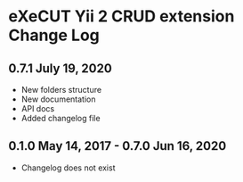 eXeCUT Yii 2 CRUD extension Change Log
==============================================

0.7.1 July 19, 2020
---------------------
- New folders structure
- New documentation
- API docs
- Added changelog file

0.1.0 May 14, 2017 - 0.7.0 Jun 16, 2020
--------- 
- Changelog does not exist